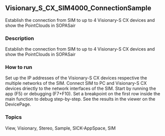 ## Visionary_S_CX_SIM4000_ConnectionSample
Establish the connection from SIM to up to 4 Visionary-S CX devices and show the PointClouds in SOPASair

### Description
Establish the connection from SIM to up to 4 Visionary-S CX devices and show the PointClouds in SOPASair
### How to run
Set up the IP addresses of the Visionary-S CX devices respective the multiple networks of the SIM.
Connect SIM to PC and Visionary-S CX devices driectly to the network interfaces of the SIM.
Start by running the app (F5) or debugging (F7+F10).
Set a breakpoint on the first row inside the main function to debug step-by-step.
See the results in the viewer on the DevicePage.

### Topics
View, Visionary, Stereo, Sample, SICK-AppSpace, SIM
